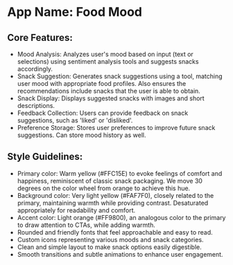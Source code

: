 # **App Name**: Food Mood

## Core Features:

- Mood Analysis: Analyzes user's mood based on input (text or selections) using sentiment analysis tools and suggests snacks accordingly.
- Snack Suggestion: Generates snack suggestions using a tool, matching user mood with appropriate food profiles. Also ensures the recommendations include snacks that the user is able to obtain.
- Snack Display: Displays suggested snacks with images and short descriptions.
- Feedback Collection: Users can provide feedback on snack suggestions, such as 'liked' or 'disliked'.
- Preference Storage: Stores user preferences to improve future snack suggestions. Can store mood history as well.

## Style Guidelines:

- Primary color: Warm yellow (#FFC15E) to evoke feelings of comfort and happiness, reminiscent of classic snack packaging. We move 30 degrees on the color wheel from orange to achieve this hue.
- Background color: Very light yellow (#FAF7F0), closely related to the primary, maintaining warmth while providing contrast. Desaturated appropriately for readability and comfort.
- Accent color: Light orange (#FF9800), an analogous color to the primary to draw attention to CTAs, while adding warmth.
- Rounded and friendly fonts that feel approachable and easy to read.
- Custom icons representing various moods and snack categories.
- Clean and simple layout to make snack options easily digestible.
- Smooth transitions and subtle animations to enhance user engagement.